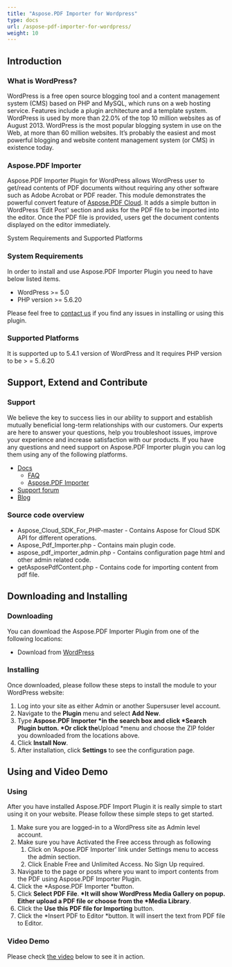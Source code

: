 ```yaml
---
title: "Aspose.PDF Importer for Wordpress"
type: docs
url: /aspose-pdf-importer-for-wordpress/
weight: 10
---
```


## **Introduction**
### **What is WordPress?**
WordPress is a free open source blogging tool and a content management system (CMS) based on PHP and MySQL, which runs on a web hosting service. Features include a plugin architecture and a template system. WordPress is used by more than 22.0% of the top 10 million websites as of August 2013. WordPress is the most popular blogging system in use on the Web, at more than 60 million websites. It’s probably the easiest and most powerful blogging and website content management system (or CMS) in existence today.
### **Aspose.PDF Importer**
Aspose.PDF Importer Plugin for WordPress allows WordPress user to get/read contents of PDF documents without requiring any other software such as Adobe Acrobat or PDF reader. This module demonstrates the powerful convert feature of [Aspose.PDF Cloud](https://products.aspose.cloud/pdf/family). It adds a simple button in WordPress 'Edit Post' section and asks for the PDF file to be imported into the editor. Once the PDF file is provided, users get the document contents displayed on the editor immediately.

System Requirements and Supported Platforms
### **System Requirements**
In order to install and use Aspose.PDF Importer Plugin you need to have below listed items.

- WordPress >= 5.0
- PHP version >= 5.6.20

Please feel free to [contact us](https://forum.aspose.cloud/c/pdf) if you find any issues in installing or using this plugin.
### **Supported Platforms**
It is supported up to 5.4.1 version of WordPress and It requires PHP version to be > = 5..6.20
## **Support, Extend and Contribute**
### **Support**
We believe the key to success lies in our ability to support and establish mutually beneficial long-term relationships with our customers. Our experts are here to answer your questions, help you troubleshoot issues, improve your experience and increase satisfaction with our products. If you have any questions and need support on Aspose.PDF Importer plugin you can log them using any of the following platforms.

- [Docs](/plugins/)
  - [FAQ](/aspose-pdf-cloud-for-wordpress-faqs/)
  - [Aspose.PDF Importer](/aspose-pdf-importer-for-wordpress/)
- [Support forum](https://forum.aspose.cloud/c/pdf)
- [Blog](https://blog.aspose.cloud/2020/07/23/import-pdf-as-a-wordpress-post-using-free-plugin/)
### **Source code overview**
- Aspose_Cloud_SDK_For_PHP-master - Contains Aspose for Cloud SDK API for different operations.
- Aspose_Pdf_Importer.php - Contains main plugin code.
- aspose_pdf_importer_admin.php - Contains configuration page html and other admin related code.
- getAsposePdfContent.php - Contains code for importing content from pdf file.
## **Downloading and Installing**
### **Downloading**
You can download the Aspose.PDF Importer Plugin from one of the following locations:

- Download from [WordPress](https://wordpress.org/plugins/aspose-pdf-importer/)
### **Installing**
Once downloaded, please follow these steps to install the module to your WordPress website:

1. Log into your site as either Admin or another Supersuser level account.
1. Navigate to the **Plugin** menu and select **Add New**.
1. Type **Aspose.PDF Importer \*in the search box and click \*Search Plugin button. \*Or click the**Upload \*menu and choose the ZIP folder you downloaded from the locations above.
1. Click **Install Now**.
1. After installation, click **Settings** to see the configuration page.
## **Using and Video Demo**
### **Using**
After you have installed Aspose.PDF Import Plugin it is really simple to start using it on your website. Please follow these simple steps to get started.

1. Make sure you are logged-in to a WordPress site as Admin level account.
1. Make sure you have Activated the Free access through as following
   1. Click on ‘Aspose.PDF Importer’ link under Settings menu to access the admin section.
   1. Click Enable Free and Unlimited Access. No Sign Up required.
1. Navigate to the page or posts where you want to import contents from the PDF using Aspose.PDF Importer Plugin.
1. Click the \*Aspose.PDF Importer \*button.
1. Click **Select PDF File**. **\*It will show WordPress Media Gallery on popup. Either upload a PDF file or choose from the \*Media Library**.
1. Click the **Use this PDF file for Importing** button.
1. Click the \*Insert PDF to Editor \*button. It will insert the text from PDF file to Editor.
### **Video Demo**
Please check [the video](https://www.youtube.com/watch?v=1HOCYZOsE6s) below to see it in action.
